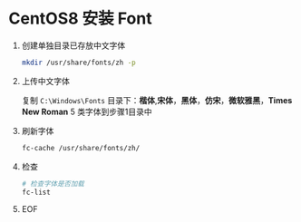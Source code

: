 # CentOS8 安装 Font

1. 创建单独目录已存放中文字体

   ```sh
   mkdir /usr/share/fonts/zh -p
   ```

   

2. 上传中文字体

   复制 `C:\Windows\Fonts` 目录下：**楷体**,**宋体**，**黑体**，**仿宋**，**微软雅黑**，**Times New Roman** 5 类字体到步骤1目录中

   

3. 刷新字体

   ```sh
   fc-cache /usr/share/fonts/zh/
   ```

   

4. 检查

   ```sh
   # 检查字体是否加载
   fc-list
   ```

   

5. EOF

